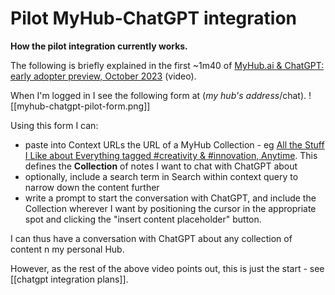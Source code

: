 # Pilot MyHub-ChatGPT integration
**How the pilot integration currently works.**

The following is briefly explained in the first ~1m40 of [MyHub.ai & ChatGPT: early adopter preview, October 2023](https://www.youtube.com/watch?v=PykfgbRwZiY) (video).

When I'm logged in I see the following form at (*my hub's address*/chat).
![[myhub-chatgpt-pilot-form.png]]

Using this form I can:

- paste into Context URLs the URL of a MyHub Collection - eg [All the Stuff I Like about Everything tagged #creativity & #innovation, Anytime](https://myhub.ai/@mathewlowry/?tags=creativity&types=like&timeframe=anytime&quality=all&tags=innovation). This defines the **Collection** of notes I want to chat with ChatGPT about
- optionally, include a search term in Search within context query to narrow down the content further
- write a prompt to start the conversation with ChatGPT, and include the Collection wherever I want by positioning the cursor in the appropriate spot and clicking the "insert content placeholder" button.

I can thus have a conversation with ChatGPT about any collection of content n my personal Hub.

However, as the rest of the above video points out, this is just the start - see [[chatgpt integration plans]].